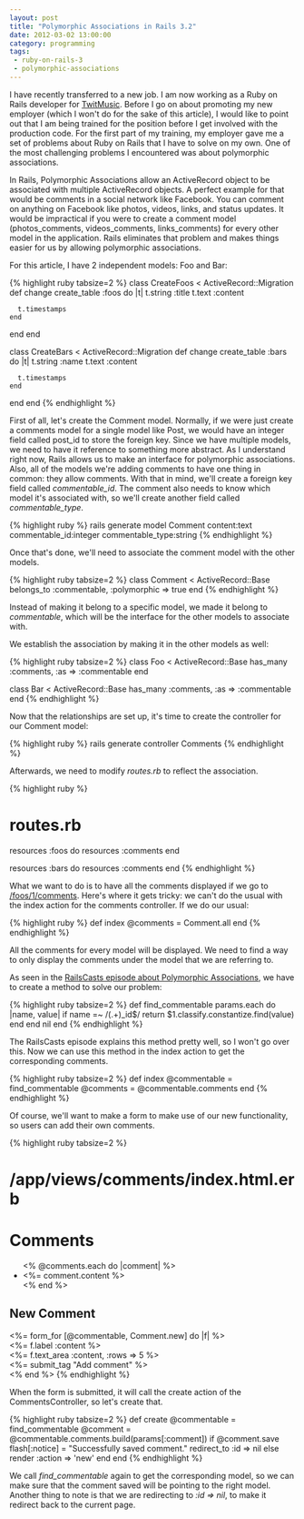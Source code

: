 ```yaml
---
layout: post
title: "Polymorphic Associations in Rails 3.2"
date: 2012-03-02 13:00:00
category: programming
tags:
 - ruby-on-rails-3
 - polymorphic-associations
---
```


I have recently transferred to a new job. I am now working as a Ruby on Rails developer for [TwitMusic](http://twitmusic.com/). Before I go on about promoting my new employer (which I won't do for the sake of this article), I would like to point out that I am being trained for the position before I get involved with the production code. For the first part of my training, my employer gave me a set of problems about Ruby on Rails that I have to solve on my own. One of the most challenging problems I encountered was about polymorphic associations.

In Rails, Polymorphic Associations allow an ActiveRecord object to be associated with multiple ActiveRecord objects. A perfect example for that would be comments in a social network like Facebook. You can comment on anything on Facebook like photos, videos, links, and status updates. It would be impractical if you were to create a comment model (photos_comments, videos_comments, links_comments) for every other model in the application. Rails eliminates that problem and makes things easier for us by allowing polymorphic associations.

For this article, I have 2 independent models: Foo and Bar:

{% highlight ruby tabsize=2 %}
class CreateFoos < ActiveRecord::Migration
  def change
    create_table :foos do |t|
      t.string :title
      t.text :content

      t.timestamps
    end
  end
end

class CreateBars < ActiveRecord::Migration
  def change
    create_table :bars do |t|
      t.string :name
      t.text :content

      t.timestamps
    end
  end
end
{% endhighlight %}

First of all, let's create the Comment model. Normally, if we were just create a comments model for a single model like Post, we would have an integer field called post_id to store the foreign key. Since we have multiple models, we need to have it reference to something more abstract. As I understand right now, Rails allows us to make an interface for polymorphic associations. Also, all of the models we're adding comments to have one thing in common: they allow comments. With that in mind, we'll create a foreign key field called *commentable_id*. The comment also needs to know which model it's associated with, so we'll create another field called *commentable_type*.

{% highlight ruby %}
rails generate model Comment content:text commentable_id:integer commentable_type:string
{% endhighlight %} 

Once that's done, we'll need to associate the comment model with the other models.

{% highlight ruby tabsize=2 %}
class Comment < ActiveRecord::Base
  belongs_to :commentable, :polymorphic => true
end
{% endhighlight %}

Instead of making it belong to a specific model, we made it belong to *commentable*, which will be the interface for the other models to associate with.

We establish the association by making it in the other models as well:

{% highlight ruby tabsize=2 %}
class Foo < ActiveRecord::Base
  has_many :comments, :as => :commentable
end

class Bar < ActiveRecord::Base
  has_many :comments, :as => :commentable
end
{% endhighlight %}

Now that the relationships are set up, it's time to create the controller for our Comment model:

{% highlight ruby %}
rails generate controller Comments
{% endhighlight %}

Afterwards, we need to modify *routes.rb* to reflect the association.

{% highlight ruby %}
# routes.rb

resources :foos do
  resources :comments
end

resources :bars do
  resources :comments
end
{% endhighlight %}

What we want to do is to have all the comments displayed if we go to [/foos/1/comments](http://localhost:3000/foos/1/comments). Here's where it gets tricky: we can't do the usual with the index action for the comments controller. If we do our usual:

{% highlight ruby %}
def index
  @comments = Comment.all
end
{% endhighlight %}

All the comments for every model will be displayed. We need to find a way to only display the comments under the model that we are referring to.

As seen in the [RailsCasts episode about Polymorphic Associations](http://railscasts.com/episodes/154-polymorphic-association), we have to create a method to solve our problem:

{% highlight ruby tabsize=2 %}
def find_commentable
  params.each do |name, value|
    if name =~ /(.+)_id$/
      return $1.classify.constantize.find(value)
    end
  end
  nil
end
{% endhighlight %}

The RailsCasts episode explains this method pretty well, so I won't go over this. Now we can use this method in the index action to get the corresponding comments.

{% highlight ruby tabsize=2 %}
def index
  @commentable = find_commentable
  @comments = @commentable.comments
end
{% endhighlight %}

Of course, we'll want to make a form to make use of our new functionality, so users can add their own comments.

{% highlight ruby tabsize=2 %}
# /app/views/comments/index.html.erb

<h1>Comments</h1>

<ul id="comments">
  <% @comments.each do |comment| %>
    <li><%= comment.content %></li>
  <% end %>
</ul>

<h2>New Comment</h2>
<%= form_for [@commentable, Comment.new] do |f| %>
  <div class="field">
    <%= f.label :content %><br />
    <%= f.text_area :content, :rows => 5 %>
  </div>
  <div class="actions">
    <%= submit_tag "Add comment" %>
  </div>
<% end %>
{% endhighlight %}

When the form is submitted, it will call the create action of the CommentsController, so let's create that.

{% highlight ruby tabsize=2 %}
def create
  @commentable = find_commentable
  @comment = @commentable.comments.build(params[:comment])
  if @comment.save
    flash[:notice] = "Successfully saved comment."
    redirect_to :id => nil
  else
    render :action => 'new'
  end
end
{% endhighlight %}

We call *find_commentable* again to get the corresponding model, so we can make sure that the comment saved will be pointing to the right model. Another thing to note is that we are redirecting to *:id => nil*, to make it redirect back to the current page.
